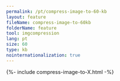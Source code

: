 ```yaml
---
permalink: /pt/compress-image-to-60-kb
layout: feature
fileName: compress-image-to-60kb
folderName: feature
tool: imgcompression
lang: pt
size: 60
type: kb
nointernationalization: true
---
```

{%- include compress-image-to-X.html -%}       
